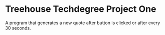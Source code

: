 # Treehouse Techdegree Project One
A program that generates a new quote after button is clicked or after every 30 seconds.
